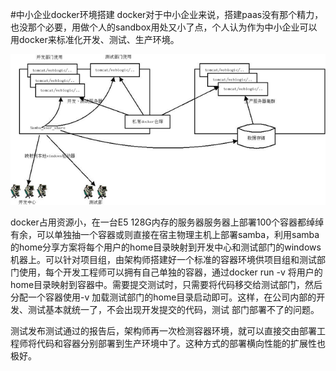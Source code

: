 #中小企业docker环境搭建
docker对于中小企业来说，搭建paas没有那个精力，也没那个必要，用做个人的sandbox用处又小了点，个人认为作为中小企业可以用docker来标准化开发、测试、生产环境。


![企业应用结构](../images/enterprise_usage.png)


docker占用资源小，在一台E5 128G内存的服务器服务器上部署100个容器都绰绰有余，可以单独抽一个容器或则直接在宿主物理主机上部署samba，利用samba的home分享方案将每个用户的home目录映射到开发中心和测试部门的windows机器上。可以针对项目组，由架构师搭建好一个标准的容器环境供项目组和测试部门使用，每个开发工程师可以拥有自己单独的容器，通过docker run -v 将用户的home目录映射到容器中。需要提交测试时，只需要将代码移交给测试部门，然后分配一个容器使用-v 加载测试部门的home目录启动即可。这样，在公司内部的开发、测试基本就统一了，不会出现开发提交的代码，测试 部门部署不了的问题。

测试发布测试通过的报告后，架构师再一次检测容器环境，就可以直接交由部署工程师将代码和容器分别部署到生产环境中了。这种方式的部署横向性能的扩展性也极好。
